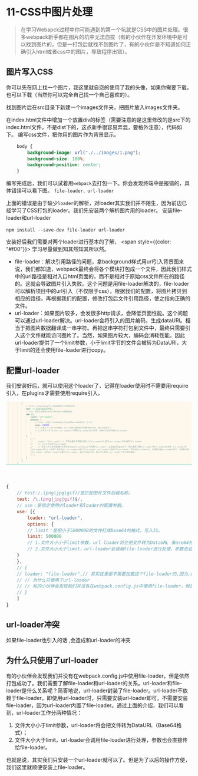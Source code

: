 # 11-CSS中图片处理

> 在学习Webapck过程中你可能遇到的第一个坑就是CSS中的图片处理。很多webpack新手都在图片的坑中无法自拔（有的小伙伴在开发环境中是可以找到图片的，但是一打包后就找不到图片了，有的小伙伴是不知道如何正确引入html或者css中的图片，导致程序出错）。

## 图片写入CSS

你可以先在网上找一个图片，我这里就自恋的使用了我的头像，如果你需要下载，也可以下载（当然你可以完全自己找一个自己喜欢的）。

找到图片后在src目录下新建一个images文件夹，把图片放入images文件夹。

在index.html文件中增加一个放置div的标签（需要注意的是这里修改的是src下的index.html文件，不是dist下的，这点新手很容易弄混，要格外注意），代码如下。
编写css文件，把你用的图片作为背景显示。

```css
    body {
        background-image: url("./../images/1.png");
        background-size: 100%;
        background-position: center;
    }
```

编写完成后，我们可以试着用`webpack`去打包一下。你会发现终端中是报错的，具体错误可以看下图。
`file-loader、url-loader`

上面的错误是由于缺少`loader`的解析，对loader其实我们并不陌生，因为前边已经学习了CSS打包的loader。我们先安装两个解析图片用的loader。
安装file-loader和url-loader

`npm install --save-dev file-loader url-loader`

安装好后我们需要对两个loader进行基本的了解， <span style={{color: "#f00"}}> 学习尽量做到知其然知其所以然。</span> 

- file-loader：解决引用路径的问题，拿background样式用url引入背景图来说，我们都知道，webpack最终会将各个模块打包成一个文件，因此我们样式中的url路径是相对入口html页面的，而不是相对于原始css文件所在的路径的。这就会导致图片引入失败。这个问题是用file-loader解决的，file-loader可以解析项目中的url引入（不仅限于css），根据我们的配置，将图片拷贝到相应的路径，再根据我们的配置，修改打包后文件引用路径，使之指向正确的文件。
- url-loader：如果图片较多，会发很多http请求，会降低页面性能。这个问题可以通过url-loader解决。url-loader会将引入的图片编码，生成dataURl。相当于把图片数据翻译成一串字符。再把这串字符打包到文件中，最终只需要引入这个文件就能访问图片了。当然，如果图片较大，编码会消耗性能。因此url-loader提供了一个limit参数，小于limit字节的文件会被转为DataURl，大于limit的还会使用file-loader进行copy。

## 配置url-loader

我们安装好后，就可以使用这个loader了，记得在loader使用时不需要用require引入，在plugins才需要使用require引入。

![111.png][1]

```javascript


{
    // test:/.(png|jpg|gif)/是匹配图片文件后缀名称。
    test: /\.(png|jpg|gif)$/,
    // use：是指定使用的loader和loader的配置参数。
    use: [{
        loader: "url-loader",
        options: {
        // limit：是把小于500000B的文件打成Base64的格式，写入JS。
        limit: 500000
        // 1.文件大小小于limit参数，url-loader将会把文件转为DataURL（Base64格式）；
        // 2.文件大小大于limit，url-loader会调用file-loader进行处理，参数也会直接传给file-loader。
    }
    },
    // {
    // loader: "file-loader",// 其实这里是不需要加载这个file-loader的,因为,url-loader已经内置了url-loader
    // // 为什么只使用了url-loader
    // // 有的小伙伴会发现我们并没有在webpack.config.js中使用file-loader，但是依然打包成功了。我们需要了解file-loader和url-loader的关系。url-loader和file-loader是什么关系呢？简答地说，url-loader封装了file-loader。url-loader不依赖于file-loader，即使用url-loader时，只需要安装url-loader即可，不需要安装file-loader，因为url-loader内置了file-loader。通过上面的介绍，我们可以看到，url-loader工作分两种情况：
    // }
    ]
}
```

## url-loader冲突

如果file-loader也引入的话 ,会造成和url-loader的冲突

## 为什么只使用了url-loader

有的小伙伴会发现我们并没有在webpack.config.js中使用file-loader，但是依然打包成功了。我们需要了解file-loader和url-loader的关系。url-loader和file-loader是什么关系呢？简答地说，url-loader封装了file-loader。url-loader不依赖于file-loader，即使用url-loader时，只需要安装url-loader即可，不需要安装file-loader，因为url-loader内置了file-loader。通过上面的介绍，我们可以看到，url-loader工作分两种情况：

1. 文件大小小于limit参数，url-loader将会把文件转为DataURL（Base64格式）；
2. 文件大小大于limit，url-loader会调用file-loader进行处理，参数也会直接传给file-loader。

也就是说，其实我们只安装一个url-loader就可以了。但是为了以后的操作方便，我们这里就顺便安装上file-loader。
 

[1]: /images/webpack3/webpack11_01.png